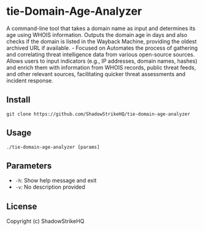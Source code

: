 # tie-Domain-Age-Analyzer
A command-line tool that takes a domain name as input and determines its age using WHOIS information. Outputs the domain age in days and also checks if the domain is listed in the Wayback Machine, providing the oldest archived URL if available. - Focused on Automates the process of gathering and correlating threat intelligence data from various open-source sources. Allows users to input indicators (e.g., IP addresses, domain names, hashes) and enrich them with information from WHOIS records, public threat feeds, and other relevant sources, facilitating quicker threat assessments and incident response.

## Install
`git clone https://github.com/ShadowStrikeHQ/tie-domain-age-analyzer`

## Usage
`./tie-domain-age-analyzer [params]`

## Parameters
- `-h`: Show help message and exit
- `-v`: No description provided

## License
Copyright (c) ShadowStrikeHQ
